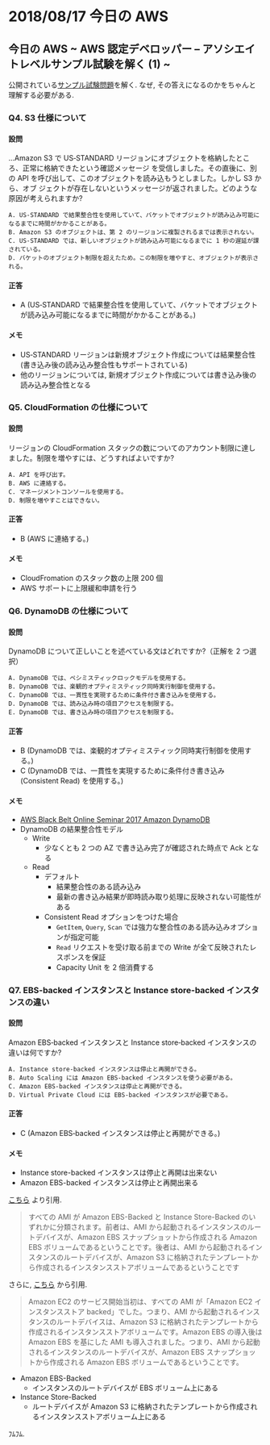 # 2018/08/17 今日の AWS

## 今日の AWS ~ AWS 認定デベロッパー – アソシエイトレベルサンプル試験を解く (1) ~

公開されている[サンプル試験問題](https://d1.awsstatic.com/training-and-certification/docs-dev-associate/AWS%20Certified_Developer_associate_examsample_JP.pdf)を解く. なぜ, その答えになるのかをちゃんと理解する必要がある.

### Q4. S3 仕様について

#### 設問

...Amazon S3 で US‐STANDARD リージョンにオブジェクトを格納したところ、正常に格納できたという確認メッセージ
を受信しました。その直後に、別の API を呼び出して、このオブジェクトを読み込もうとしました。しかし S3 から、オブ
ジェクトが存在しないというメッセージが返されました。どのような原因が考えられますか?

```
A. US‐STANDARD で結果整合性を使用していて、バケットでオブジェクトが読み込み可能になるまでに時間がかかることがある。
B. Amazon S3 のオブジェクトは、第 2 のリージョンに複製されるまでは表示されない。
C. US‐STANDARD では、新しいオブジェクトが読み込み可能になるまでに 1 秒の遅延が課されている。
D. バケットのオブジェクト制限を超えたため。この制限を増やすと、オブジェクトが表示される。
```

#### 正答

* A (US‐STANDARD で結果整合性を使用していて、バケットでオブジェクトが読み込み可能になるまでに時間がかかることがある。)

#### メモ

* US‐STANDARD リージョンは新規オブジェクト作成については結果整合性 (書き込み後の読み込み整合性もサポートされている)
* 他のリージョンについては, 新規オブジェクト作成については書き込み後の読み込み整合性となる

### Q5. CloudFormation の仕様について

#### 設問

リージョンの CloudFormation スタックの数についてのアカウント制限に達しました。制限を増やすには、どうすればよいですか?

```
A. API を呼び出す。
B. AWS に連絡する。
C. マネージメントコンソールを使用する。
D. 制限を増やすことはできない。
```

#### 正答

* B (AWS に連絡する。)

#### メモ

* CloudFromation のスタック数の上限 200 個
* AWS サポートに上限緩和申請を行う

### Q6. DynamoDB の仕様について

#### 設問

DynamoDB について正しいことを述べている文はどれですか?（正解を 2 つ選択）

```
A. DynamoDB では、ペシミスティックロックモデルを使用する。
B. DynamoDB では、楽観的オプティミスティック同時実行制御を使用する。
C. DynamoDB では、一貫性を実現するために条件付き書き込みを使用する。
D. DynamoDB では、読み込み時の項目アクセスを制限する。
E. DynamoDB では、書き込み時の項目アクセスを制限する。
```

#### 正答

* B (DynamoDB では、楽観的オプティミスティック同時実行制御を使用する。)
* C (DynamoDB では、一貫性を実現するために条件付き書き込み (Consistent Read) を使用する。)

#### メモ

* [AWS Black Belt Online Seminar 2017 Amazon DynamoDB](https://www.slideshare.net/AmazonWebServicesJapan/20170809-black-belt-dynamodb)
* DynamoDB の結果整合性モデル
    * Write
        * 少なくとも 2 つの AZ で書き込み完了が確認された時点で Ack となる
    * Read
        * デフォルト
            * 結果整合性のある読み込み
            * 最新の書き込み結果が即時読み取り処理に反映されない可能性がある
        * Consistent Read オプションをつけた場合
            * `GetItem`, `Query`, `Scan` では強力な整合性のある読み込みオプションが指定可能
            * `Read` リクエストを受け取る前までの Write が全て反映されたレスポンスを保証
            * Capacity Unit を 2 倍消費する

### Q7. EBS-backed インスタンスと Instance store-backed インスタンスの違い

#### 設問

Amazon EBS‐backed インスタンスと Instance store‐backed インスタンスの違いは何ですか?

```
A. Instance store‐backed インスタンスは停止と再開ができる。
B. Auto Scaling には Amazon EBS‐backed インスタンスを使う必要がある。
C. Amazon EBS‐backed インスタンスは停止と再開ができる。
D. Virtual Private Cloud には EBS‐backed インスタンスが必要である。
```

#### 正答

* C (Amazon EBS‐backed インスタンスは停止と再開ができる。)

#### メモ

* Instance store-backed インスタンスは停止と再開は出来ない
* Amazon EBS-backed インスタンスは停止と再開出来る

[こちら](https://docs.aws.amazon.com/ja_jp/AWSEC2/latest/UserGuide/ComponentsAMIs.html) より引用.

>すべての AMI が Amazon EBS-Backed と Instance Store-Backed のいずれかに分類されます。前者は、AMI から起動されるインスタンスのルートデバイスが、Amazon EBS スナップショットから作成される Amazon EBS ボリュームであるということです。後者は、AMI から起動されるインスタンスのルートデバイスが、Amazon S3 に格納されたテンプレートから作成されるインスタンスストアボリュームであるということです

さらに, [こちら](https://docs.aws.amazon.com/ja_jp/AWSEC2/latest/UserGuide/RootDeviceStorage.html) から引用.

> Amazon EC2 のサービス開始当初は、すべての AMI が「Amazon EC2 インスタンスストア backed」でした。つまり、AMI から起動されるインスタンスのルートデバイスは、Amazon S3 に格納されたテンプレートから作成されるインスタンスストアボリュームです。Amazon EBS の導入後は Amazon EBS を基にした AMI も導入されました。つまり、AMI から起動されるインスタンスのルートデバイスが、Amazon EBS スナップショットから作成される Amazon EBS ボリュームであるということです。

* Amazon EBS-Backed
    * インスタンスのルートデバイスが EBS ボリューム上にある
* Instance Store-Backed
    * ルートデバイスが Amazon S3 に格納されたテンプレートから作成されるインスタンスストアボリューム上にある

ﾌﾑﾌﾑ.
